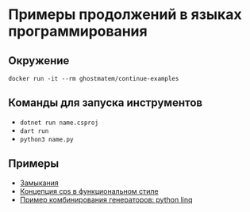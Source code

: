 # Примеры продолжений в языках программирования

## Окружение

`docker run -it --rm ghostmatem/continue-examples`

## Команды для запуска инструментов
- `dotnet run name.csproj`
- `dart run`
- `python3 name.py`

## Примеры
- [Замыкания](./closures/bin/)
- [Концепция cps в функциональном стиле](./cps-concept/example.py)
- [Пример комбинирования генераторов: python linq](./linq_example/)